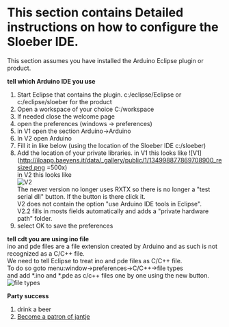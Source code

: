 This section contains Detailed instructions on how to configure the Sloeber IDE.
===

This section assumes you have installed the Arduino Eclipse plugin or product.

**tell which Arduino IDE you use**  
 1. Start Eclipse that contains the plugin. c:/eclipse/Eclipse or c:/eclipse/sloeber for the product
 2. Open a workspace of your choice C:/workspace
 3. If needed close the welcome page
 4. open the preferences (windows -> preferences) 
 5. in V1 open the section Arduino->Arduino 
 6. In V2 open Arduino 
 7. Fill it in like below (using the location of the Sloeber IDE c:/sloeber)
 8.	Add the location of your private libraries.
 in V1 this looks like
	![V1](http://iloapp.baeyens.it/data/_gallery/public/1/134998877869708900_resized.png =500x)  
 in V2 this looks like  
 ![V2](http://iloapp.baeyens.it/data/_gallery/public/6/141798497248313500_resized.png)  
	The newer version no longer uses RXTX so there is no longer a "test serial dll" button. If the button is there click it.  
	V2 does not contain the option "use Arduino IDE tools in Eclipse".  
	V2.2 fills in mosts fields automatically and adds a "private hardware path" folder.
 9. select OK to save the preferences

**tell cdt you are using ino file**  
  ino and pde files are a file extension created by Arduino and as such is not recognized as a C/C++ file.  
  We need to tell Eclipse to treat ino and pde files as C/C++ file.  
  To do so goto menu:window->preferences->C/C++->file types    
  and add *.ino and *.pde as c/c++ files one by one using the new button.  
  ![file types](http://iloapp.baeyens.it/data/_gallery/public/1/1320784770_resized.png)  
  
 
 **Party success**
 
 1. drink a beer
 2. [Become a patron of jantje](http://eclipse.baeyens.it/donate.html "thanks")
